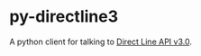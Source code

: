 # py-directline3

A python client for talking to [Direct Line API v3.0](https://docs.botframework.com/en-us/restapi/directline3/#!/Conversations/Conversations_GetActivities).
